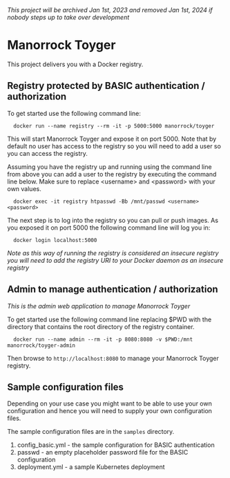 _This project will be archived Jan 1st, 2023 and removed Jan 1st, 2024 if nobody
 steps up to take over development_

# Manorrock Toyger

This project delivers you with a Docker registry.

## Registry protected by BASIC authentication / authorization

To get started use the following command line:

```shell
  docker run --name registry --rm -it -p 5000:5000 manorrock/toyger
```

This will start Manorrock Toyger and expose it on port 5000. Note that by
default no user has access to the registry so you will need to add a user so you
can access the registry.

Assuming you have the registry up and running using the command line from above
you can add a user to the registry by executing the command line below. Make 
sure to replace &lt;username> and &lt;password> with your own values.

```
  docker exec -it registry htpasswd -Bb /mnt/passwd <username> <password>
```

The next step is to log into the registry so you can pull or push images. As you
exposed it on port 5000 the following command line will log you in:

```shell
  docker login localhost:5000
```

_Note as this way of running the registry is considered an insecure registry you
will need to add the registry URI to your Docker daemon as an insecure registry_

## Admin to manage authentication / authorization

_This is the admin web application to manage Manorrock Toyger_

To get started use the following command line replacing $PWD with the directory
that contains the root directory of the registry container.

```shell
  docker run --name admin --rm -it -p 8080:8080 -v $PWD:/mnt manorrock/toyger-admin
```

Then browse to `http://localhost:8080` to manage your Manorrock Toyger registry.

## Sample configuration files

Depending on your use case you might want to be able to use your own 
configuration and hence you will need to supply your own configuration files.

The sample configuration files are in the `samples` directory.

1. config_basic.yml - the sample configuration for BASIC authentication
1. passwd - an empty placeholder password file for the BASIC configuration
1. deployment.yml - a sample Kubernetes deployment
